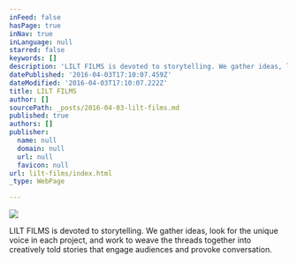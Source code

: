 ```yaml
---
inFeed: false
hasPage: true
inNav: true
inLanguage: null
starred: false
keywords: []
description: 'LILT FILMS is devoted to storytelling. We gather ideas, look for the unique voice in each project, and work to weave the threads together into creatively told stories that engage audiences and provoke conversation.'
datePublished: '2016-04-03T17:10:07.459Z'
dateModified: '2016-04-03T17:10:07.222Z'
title: LILT FILMS
author: []
sourcePath: _posts/2016-04-03-lilt-films.md
published: true
authors: []
publisher:
  name: null
  domain: null
  url: null
  favicon: null
url: lilt-films/index.html
_type: WebPage

---
```

![](https://s3-us-west-2.amazonaws.com/the-grid-img/p/79705505478709a0e2224076ce013f96d0c8c702.jpg)

LILT FILMS is devoted to storytelling. We gather ideas, look for the unique voice in each project, and work to weave the threads together into creatively told stories that engage audiences and provoke conversation.